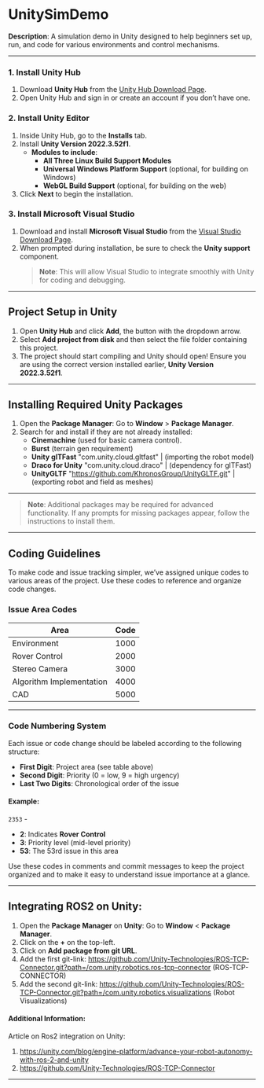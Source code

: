 # UnitySimDemo

**Description**: A simulation demo in Unity designed to help beginners set up, run, and code for various environments and control mechanisms.

---


### 1. Install Unity Hub
1. Download **Unity Hub** from the [Unity Hub Download Page](https://unity.com/download).
2. Open Unity Hub and sign in or create an account if you don’t have one.

### 2. Install Unity Editor
1. Inside Unity Hub, go to the **Installs** tab.
2. Install **Unity Version 2022.3.52f1**.
   - **Modules to include**:
     - **All Three Linux Build Support Modules**
     - **Universal Windows Platform Support** (optional, for building on Windows)
     - **WebGL Build Support** (optional, for building on the web)
3. Click **Next** to begin the installation.

### 3. Install Microsoft Visual Studio
1. Download and install **Microsoft Visual Studio** from the [Visual Studio Download Page](https://visualstudio.microsoft.com/).
2. When prompted during installation, be sure to check the **Unity support** component.  
   > **Note**: This will allow Visual Studio to integrate smoothly with Unity for coding and debugging.

---

## Project Setup in Unity

1. Open **Unity Hub** and click **Add**, the button with the dropdown arrow.
2. Select **Add project from disk** and then select the file folder containing this project.
3. The project should start compiling and Unity should open! Ensure you are using the correct version installed earlier, **Unity Version 2022.3.52f1**.

---

## Installing Required Unity Packages

1. Open the **Package Manager**: Go to **Window** > **Package Manager**.
2. Search for and install if they are not already installed:
    - **Cinemachine** (used for basic camera control).  
    - **Burst** (terrain gen requirement) 
    - **Unity glTFast** "com.unity.cloud.gltfast" | (importing the robot model)
    - **Draco for Unity** "com.unity.cloud.draco" | (dependency for glTFast)
    - **UnityGLTF** "https://github.com/KhronosGroup/UnityGLTF.git" | (exporting robot and field as meshes)

---
   > **Note**: Additional packages may be required for advanced functionality. If any prompts for missing packages appear, follow the instructions to install them.

---

## Coding Guidelines

To make code and issue tracking simpler, we’ve assigned unique codes to various areas of the project. Use these codes to reference and organize code changes.

### Issue Area Codes

| Area                   | Code  |
|------------------------|-------|
| Environment            | 1000  |
| Rover Control          | 2000  |
| Stereo Camera          | 3000  |
| Algorithm Implementation | 4000  |
| CAD                    | 5000  |

---

### Code Numbering System

Each issue or code change should be labeled according to the following structure:

- **First Digit**: Project area (see table above)
- **Second Digit**: Priority (0 = low, 9 = high urgency)
- **Last Two Digits**: Chronological order of the issue

#### Example:
`2353` -  
- **2**: Indicates **Rover Control**  
- **3**: Priority level (mid-level priority)  
- **53**: The 53rd issue in this area  

Use these codes in comments and commit messages to keep the project organized and to make it easy to understand issue importance at a glance.

---
## Integrating ROS2 on Unity: 

1. Open the **Package Manager** on **Unity**: Go to **Window** < **Package Manager**.
2. Click on the **+** on the top-left.
3. Click on **Add package from git URL**.
4. Add the first git-link: https://github.com/Unity-Technologies/ROS-TCP-Connector.git?path=/com.unity.robotics.ros-tcp-connector (ROS-TCP-CONNECTOR)
5. Add the second git-link: https://github.com/Unity-Technologies/ROS-TCP-Connector.git?path=/com.unity.robotics.visualizations (Robot Visualizations)      

#### Additional Information:
Article on Ros2 integration on Unity: 
1. https://unity.com/blog/engine-platform/advance-your-robot-autonomy-with-ros-2-and-unity
2. https://github.com/Unity-Technologies/ROS-TCP-Connector

---
